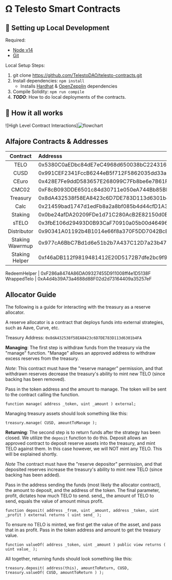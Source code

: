 # Ω Telesto Smart Contracts


##  🔧 Setting up Local Development
Required: 
- [Node v14](https://nodejs.org/download/release/latest-v14.x/)  
- [Git](https://git-scm.com/downloads)


Local Setup Steps:
1. git clone https://github.com/TelestoDAO/telesto-contracts.git 
1. Install dependencies: `npm install` 
    - Installs [Hardhat](https://hardhat.org/getting-started/) & [OpenZepplin](https://docs.openzeppelin.com/contracts/4.x/) dependencies
1. Compile Solidity: `npm run compile`
1. **_TODO_**: How to do local deployments of the contracts.


## 🤨 How it all works
![High Level Contract Interactions]![flowchart](https://user-images.githubusercontent.com/46767991/145928184-089c48d6-c2ce-452d-b76b-a3a52ef44e80.png)




## Alfajore Contracts & Addresses
|Contract       | Addresss                                                                                                           
|:-------------:|:-------------------------------------------------------------------------------------------------------------------
TELO| 0x5380C0aEDbc84dE7eC4968d650038bC22431643B
CUSD| 0x991CEF2341FccB6244eB5f712F5862035dd33a11
CEuro| 0x428E7Fe9ddD583657E268099C7Fb8be6e7B61F5a
CMC02|  0xF8cB093DDE6501c84d30711e050eA744Bb85BB61
Treasury| 0x8dA432538f58EA8423c6D7DE783D113d6301b4FA
Calc| 0x21459bad1747d1edFb8a2a8bf085b4d44cfD1A30
Staking| 0x0be24afDA20209FDe1d71C280AcB2E82150d0B6C
sTELO| 0x3fbE106d29493D0B93CaF70910a05b00d4649612
Distributor| 0x90341A01192b4B1014e66f8a370F5DD7042BcEe2
Staking Wawrmup| 0x977cA6BbC7Bd1d6e51b2b7A437C12D7a23b47c69
Staking Helper| 0xf46aDB112f9819481412E20D5172B7dfe2bc9f9b

RedeemHelper |   0xF286a8474A86DA09327455D911008ff4e1D5138F
WrappedTelo |    0xA4d4b39A73a4688d88F02d2d73164409a35257eF
## Allocator Guide

The following is a guide for interacting with the treasury as a reserve allocator.

A reserve allocator is a contract that deploys funds into external strategies, such as Aave, Curve, etc.

Treasury Address: `0x8dA432538f58EA8423c6D7DE783D113d6301b4FA`

**Managing**:
The first step is withdraw funds from the treasury via the "manage" function. "Manage" allows an approved address to withdraw excess reserves from the treasury.

*Note*: This contract must have the "reserve manager" permission, and that withdrawn reserves decrease the treasury's ability to mint new TELO (since backing has been removed).

Pass in the token address and the amount to manage. The token will be sent to the contract calling the function.

```
function manage( address _token, uint _amount ) external;
```

Managing treasury assets should look something like this:
```
treasury.manage( CUSD, amountToManage );
```

**Returning**:
The second step is to return funds after the strategy has been closed.
We utilize the `deposit` function to do this. Deposit allows an approved contract to deposit reserve assets into the treasury, and mint TELO against them. In this case however, we will NOT mint any TELO. This will be explained shortly.

*Note* The contract must have the "reserve depositor" permission, and that deposited reserves increase the treasury's ability to mint new TELO (since backing has been added).


Pass in the address sending the funds (most likely the allocator contract), the amount to deposit, and the address of the token. The final parameter, profit, dictates how much TELO to send. send_, the amount of TELO to send, equals the value of amount minus profit.
```
function deposit( address _from, uint _amount, address _token, uint _profit ) external returns ( uint send_ );
```

To ensure no TELO is minted, we first get the value of the asset, and pass that in as profit.
Pass in the token address and amount to get the treasury value.
```
function valueOf( address _token, uint _amount ) public view returns ( uint value_ );
```

All together, returning funds should look something like this:
```
treasury.deposit( address(this), amountToReturn, CUSD, treasury.valueOf( CUSD, amountToReturn ) );
```
